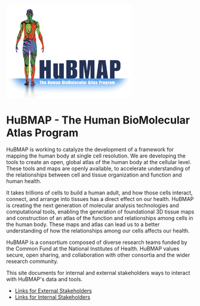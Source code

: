 <img src="https://github.com/hubmapconsortium/documentation/blob/ecdc922ebb8a1a79d82605546ae7bfaf0e6be74f/docs/images/HuBMAP%20graphic%20with%20full%20text.jpg" height="250">

# HuBMAP - The Human BioMolecular Atlas Program 

HuBMAP is working to catalyze the development of a framework for mapping the human body at single cell resolution. 
We are developing the tools to create an open, global atlas of the human body at the cellular level. These tools and maps are openly available, to accelerate understanding of the relationships between cell and tissue organization and function and human health.

It takes trillions of cells to build a human adult, and how those cells interact, connect, and arrange into tissues has a direct effect on our health. HuBMAP is creating the next generation of molecular analysis technologies and computational tools, enabling the generation of foundational 3D tissue maps and construction of an atlas of the function and relationships among cells in the human body. These maps and atlas can lead us to a better understanding of how the relationships among our cells affects our health.

HuBMAP is a consortium composed of diverse research teams funded by the Common Fund at the National Institutes of Health. HuBMAP values secure, open sharing, and collaboration with other consortia and the wider research community.

This site documents for internal and external stakeholders ways to interact with HuBMAP's data and tools.
- <a href="https://docs.hubmapconsortium.org/doc-sitemap-external">Links for External Stakeholders</a>
- <a href="https://docs.hubmapconsortium.org/doc-sitemap-internal">Links for Internal Stakeholders</a>
